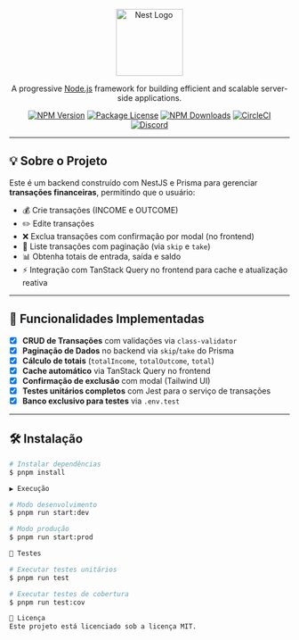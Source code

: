 <p align="center">
  <a href="http://nestjs.com/" target="blank"><img src="https://nestjs.com/img/logo-small.svg" width="120" alt="Nest Logo" /></a>
</p>

<p align="center">A progressive <a href="http://nodejs.org" target="_blank">Node.js</a> framework for building efficient and scalable server-side applications.</p>

<p align="center">
<a href="https://www.npmjs.com/~nestjscore" target="_blank"><img src="https://img.shields.io/npm/v/@nestjs/core.svg" alt="NPM Version" /></a>
<a href="https://www.npmjs.com/~nestjscore" target="_blank"><img src="https://img.shields.io/npm/l/@nestjs/core.svg" alt="Package License" /></a>
<a href="https://www.npmjs.com/~nestjscore" target="_blank"><img src="https://img.shields.io/npm/dm/@nestjs/common.svg" alt="NPM Downloads" /></a>
<a href="https://circleci.com/gh/nestjs/nest" target="_blank"><img src="https://img.shields.io/circleci/build/github/nestjs/nest/master" alt="CircleCI" /></a>
<a href="https://discord.gg/G7Qnnhy" target="_blank"><img src="https://img.shields.io/badge/discord-online-brightgreen.svg" alt="Discord"/></a>
</p>

---

## 💡 Sobre o Projeto

Este é um backend construído com NestJS e Prisma para gerenciar **transações financeiras**, permitindo que o usuário:

- 💰 Crie transações (INCOME e OUTCOME)
- ✏️ Edite transações
- ❌ Exclua transações com confirmação por modal (no frontend)
- 📄 Liste transações com paginação (via `skip` e `take`)
- 📊 Obtenha totais de entrada, saída e saldo
- ⚡ Integração com TanStack Query no frontend para cache e atualização reativa

---

## 🚀 Funcionalidades Implementadas

- [x] **CRUD de Transações** com validações via `class-validator`
- [x] **Paginação de Dados** no backend via `skip`/`take` do Prisma
- [x] **Cálculo de totais** (`totalIncome`, `totalOutcome`, `total`)
- [x] **Cache automático** via TanStack Query no frontend
- [x] **Confirmação de exclusão** com modal (Tailwind UI)
- [x] **Testes unitários completos** com Jest para o serviço de transações
- [x] **Banco exclusivo para testes** via `.env.test`

---

## 🛠️ Instalação

```bash
# Instalar dependências
$ pnpm install

▶️ Execução

# Modo desenvolvimento
$ pnpm run start:dev

# Modo produção
$ pnpm run start:prod

🧪 Testes

# Executar testes unitários
$ pnpm run test

# Executar testes de cobertura
$ pnpm run test:cov

📃 Licença
Este projeto está licenciado sob a licença MIT.
